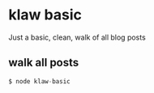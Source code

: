 # klaw basic

Just a basic, clean, walk of all blog posts

## walk all posts

```js
$ node klaw-basic
```
